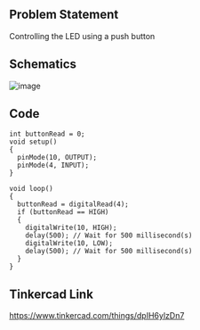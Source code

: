 ## Problem Statement

Controlling the LED using a push button

## Schematics

![image](https://user-images.githubusercontent.com/85028192/125415464-6e9ea525-c6b7-4f26-8835-3bb4760f6e55.png)

## Code

```
int buttonRead = 0;
void setup()
{
  pinMode(10, OUTPUT);
  pinMode(4, INPUT);
}

void loop()
{
  buttonRead = digitalRead(4);
  if (buttonRead == HIGH)
  {
  	digitalWrite(10, HIGH);
  	delay(500); // Wait for 500 millisecond(s)
  	digitalWrite(10, LOW);
  	delay(500); // Wait for 500 millisecond(s)
  }
}
```

## Tinkercad Link

https://www.tinkercad.com/things/dpIH6ylzDn7
